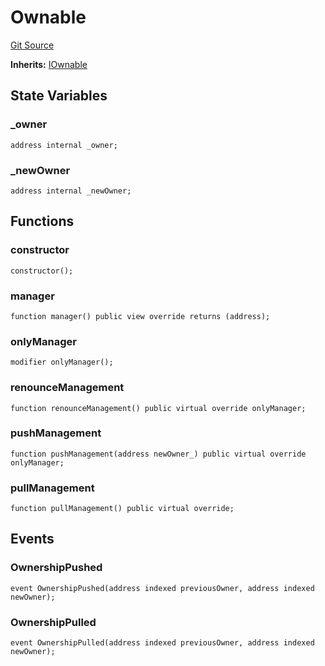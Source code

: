 # Ownable
[Git Source](https://github.com/KlimaDAO/klimadao-solidity/blob/36109e4551048e978d232da5905a9cf6eaf3e3e2/src/protocol/staking/utils/KlimaTreasury.sol)

**Inherits:**
[IOwnable](/src/protocol/tokens/regular/sKlimaToken_v2.sol/interface.IOwnable.md)


## State Variables
### _owner

```solidity
address internal _owner;
```


### _newOwner

```solidity
address internal _newOwner;
```


## Functions
### constructor


```solidity
constructor();
```

### manager


```solidity
function manager() public view override returns (address);
```

### onlyManager


```solidity
modifier onlyManager();
```

### renounceManagement


```solidity
function renounceManagement() public virtual override onlyManager;
```

### pushManagement


```solidity
function pushManagement(address newOwner_) public virtual override onlyManager;
```

### pullManagement


```solidity
function pullManagement() public virtual override;
```

## Events
### OwnershipPushed

```solidity
event OwnershipPushed(address indexed previousOwner, address indexed newOwner);
```

### OwnershipPulled

```solidity
event OwnershipPulled(address indexed previousOwner, address indexed newOwner);
```

